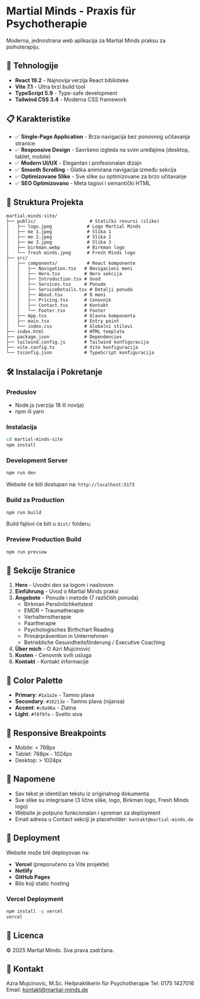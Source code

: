 # Martial Minds - Praxis für Psychotherapie

Moderna, jednostrana web aplikacija za Martial Minds praksu za psihoterapiju.

## 🚀 Tehnologije

- **React 19.2** - Najnovija verzija React biblioteke
- **Vite 7.1** - Ultra brzi build tool
- **TypeScript 5.9** - Type-safe development
- **Tailwind CSS 3.4** - Moderna CSS framework

## 📋 Karakteristike

- ✅ **Single-Page Application** - Brza navigacija bez ponovnog učitavanja stranice
- ✅ **Responsive Design** - Savršeno izgleda na svim uređajima (desktop, tablet, mobile)
- ✅ **Modern UI/UX** - Elegantan i profesionalan dizajn
- ✅ **Smooth Scrolling** - Glatka animirana navigacija između sekcija
- ✅ **Optimizovane Slike** - Sve slike su optimizovane za brzo učitavanje
- ✅ **SEO Optimizovano** - Meta tagovi i semantički HTML

## 📂 Struktura Projekta

```
martial-minds-site/
├── public/                    # Statički resursi (slike)
│   ├── logo.jpeg             # Logo Martial Minds
│   ├── me 1.jpeg             # Slika 1
│   ├── me 2.jpeg             # Slika 2
│   ├── me 3.jpeg             # Slika 3
│   ├── birkman.webp          # Birkman logo
│   └── fresh minds.jpeg      # Fresh Minds logo
├── src/
│   ├── components/           # React komponente
│   │   ├── Navigation.tsx   # Navigacioni meni
│   │   ├── Hero.tsx         # Hero sekcija
│   │   ├── Introduction.tsx # Uvod
│   │   ├── Services.tsx     # Ponude
│   │   ├── ServiceDetails.tsx # Detalji ponuda
│   │   ├── About.tsx        # O meni
│   │   ├── Pricing.tsx      # Cenovnik
│   │   ├── Contact.tsx      # Kontakt
│   │   └── Footer.tsx       # Footer
│   ├── App.tsx              # Glavna komponenta
│   ├── main.tsx             # Entry point
│   └── index.css            # Globalni stilovi
├── index.html               # HTML template
├── package.json             # Dependencies
├── tailwind.config.js       # Tailwind konfiguracija
├── vite.config.ts           # Vite konfiguracija
└── tsconfig.json            # TypeScript konfiguracija
```

## 🛠️ Instalacija i Pokretanje

### Preduslov
- Node.js (verzija 18 ili novija)
- npm ili yarn

### Instalacija

```bash
cd martial-minds-site
npm install
```

### Development Server

```bash
npm run dev
```

Website će biti dostupan na: `http://localhost:5173`

### Build za Production

```bash
npm run build
```

Build fajlovi će biti u `dist/` folderu.

### Preview Production Build

```bash
npm run preview
```

## 🎨 Sekcije Stranice

1. **Hero** - Uvodni deo sa logom i naslovom
2. **Einführung** - Uvod o Martial Minds praksi
3. **Angebote** - Ponude i metode (7 različitih ponuda)
   - Birkman Persönlichkeitstest
   - EMDR – Traumatherapie
   - Verhaltenstherapie
   - Paartherapie
   - Psychologisches Birthchart Reading
   - Primärprävention in Unternehmen
   - Betriebliche Gesundheitsförderung / Executive Coaching
4. **Über mich** - O Azri Mujcinovic
5. **Kosten** - Cenovnik svih usluga
6. **Kontakt** - Kontakt informacije

## 🎨 Color Palette

- **Primary**: `#1a1a2e` - Tamno plava
- **Secondary**: `#16213e` - Tamno plava (nijansa)
- **Accent**: `#c8a96a` - Zlatna
- **Light**: `#f8f9fa` - Svetlo siva

## 📱 Responsive Breakpoints

- Mobile: < 768px
- Tablet: 768px - 1024px
- Desktop: > 1024px

## 📝 Napomene

- Sav tekst je identičan tekstu iz originalnog dokumenta
- Sve slike su integrisane (3 lične slike, logo, Birkman logo, Fresh Minds logo)
- Website je potpuno funkcionalan i spreman za deployment
- Email adresa u Contact sekciji je placeholder: `kontakt@martial-minds.de`

## 🚀 Deployment

Website može biti deployovan na:
- **Vercel** (preporučeno za Vite projekte)
- **Netlify**
- **GitHub Pages**
- Bilo koji static hosting

### Vercel Deployment

```bash
npm install -g vercel
vercel
```

## 📄 Licenca

© 2025 Martial Minds. Sva prava zadržana.

## 👤 Kontakt

Azra Mujcinovic, M.Sc.
Heilpraktikerin für Psychotherapie
Tel: 0175 1427016
Email: kontakt@martial-minds.de
